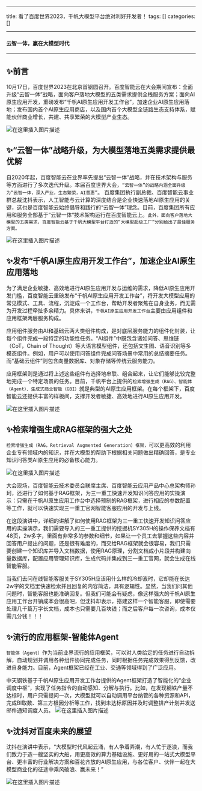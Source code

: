 
--- 
title:  看了百度世界2023，千帆大模型平台绝对利好开发者！ 
tags: []
categories: [] 

---


#### 云智一体，赢在大模型时代
- - - - - - 


## ✨前言

10月17日，百度世界2023在北京首钢园召开。百度智能云在大会期间宣布：全面升级“云智一体”战略，面向客户落地大模型的五类需求提供全栈服务方案；面向AI原生应用开发，重磅发布“千帆AI原生应用开发工作台”，加速企业AI原生应用落地；发布国内首个AI原生应用商店，以及国内首个大模型全链路生态支持体系，赋能伙伴商业增长，共建、共享繁荣的大模型产业生态。

<img src="https://img-blog.csdnimg.cn/062c67eaf8d94338948d6a8774174f15.jpeg#pic_center" alt="在这里插入图片描述">

## ✨“云智一体”战略升级，为大模型落地五类需求提供最优解

自2020年起，百度智能云在业界率先提出“云智一体”战略，并在技术架构与服务等方面进行了多次迭代升级。本届百度世界大会，`“云智一体”的战略内涵全面升级为“云智一体，深入产业，生态繁荣，AI普惠”`。 百度集团执行副总裁、百度智能云事业群总裁沈抖表示，人工智能与云计算的深度结合是企业快速落地AI原生应用的关键，这也是百度智能云始终倡导和践行的“云智一体”理念。目前，百度集团所有应用和服务全部基于”云智一体“技术架构运行在百度智能云上。`此外，面向客户落地大模型的五类需求，百度智能云基于千帆大模型平台打造的“大模型超级工厂”分别给出了最佳服务方案。`

<img src="https://img-blog.csdnimg.cn/e022bfc4c4e947b38061c10574f3a9fa.jpeg#pic_center" alt="在这里插入图片描述">

## ✨发布“千帆AI原生应用开发工作台”，加速企业AI原生应用落地

为了满足企业敏捷、高效地进行AI原生应用开发与运维的需求，降低AI原生应用开发门槛，百度智能云重磅发布“千帆AI原生应用开发工作台”，将开发大模型应用的常见模式、工具、流程，沉淀成一个工作台，帮助开发者聚焦在自身业务，而无需为开发过程牵扯多余精力。具体来讲，`千帆AI原生应用开发工作台`主要由应用组件和应用框架两层服务构成。

应用组件服务由AI和基础云两大类组件构成，是对底层服务能力的组件化封装，让每个组件完成一段特定的功能性任务。“AI组件”中既包含诸如问答、思维链（CoT，Chain of Thought）等大语言模型组件，还包括文生图、语音识别等多模态组件。例如，用户可以使用问答组件完成问答场景中常用的总结摘要任务。而“基础云组件”则包含向量数据库、对象存储等传统云服务能力。

应用框架则是通过将上述这些组件有选择地串联、组合起来，让它们能够比较完整地完成一个特定场景的任务。目前，千帆平台上提供的`检索增强生成（RAG）、智能体（Agent）、生成式商业智能（GBI）`就是典型的AI原生应用框架。在每个框架下，百度智能云还提供丰富的样板间，支撑开发者敏捷、高效地进行AI原生应用开发。

<img src="https://img-blog.csdnimg.cn/cb5278e1d42341d0b4a1c974f30f6179.jpeg#pic_center" alt="在这里插入图片描述">

## ✨检索增强生成RAG框架的强大之处

`检索增强生成（RAG，Retrieval Augmented Generation）框架，`可以更高效的利用企业专有领域内的知识，并在大模型的帮助下根据相关问题做出精确回答，是专业知识问答类AI原生应用的必备核心能力。

<img src="https://img-blog.csdnimg.cn/d920cf6ecd4749e4ad97987512961989.jpeg#pic_center" alt="在这里插入图片描述">

大会现场，百度智能云技术委员会联席主席、百度智能云应用产品中心总架构师孙珂，还进行了如何基于RAG框架，为三一重工快速开发知识问答应用的实操演示：只需在千帆AI原生应用工作台中选择预制的RAG框架，进行相应的参数配置等工作，就可以快速实现三一重工官网智能客服应用的开发与上线。







在这段演讲中，详细的讲解了如何使用RAG框架为三一重工快速开发知识问答应用的实操演示，我们需要导入的三一重工提供的挖掘机SY305H的操作保养文档有48页，2w多字，里面有非常多的参数和细节，如果让一个员工去掌握这些内容并回答用户提出的问题，还是很有难度的，而交给RAG框架就会很容易，我们只需要创建一个知识库并导入文档数据，使用RAG原理，分割文档成小片段并构建向量数据库，配置应用管理知识库，生成代码并集成到三一重工官网，就会生成在线智能客服。

当我们去问在线智能客服关于SY305H应该用什么样的冷却液时，它却能在长达2w字的文档里快速检索并且回复的内容简洁，具有逻辑性。显然，当我们问其他问题时，智能客服也能准确回复。但我们可能会有疑虑，像这样强大的千帆AI原生应用工作台开销成本会很高吧，但沈抖却表示，搭建这样一个智能客服，即使需要处理几千篇万字长文档，成本也只需要几百块钱；而之后客户每一次咨询，成本仅需几分钱！！！

## ✨流行的应用框架-智能体Agent

`智能体（Agent）`作为当前业界流行的应用框架，可以对人类给定的任务进行自动拆解，自动规划并调用各种组件协同完成任务，同时根据任务完成效果得到反馈，改进自身能力。目前，Agent框架已经在工业、交通等领域得到了广泛应用。

中天钢铁基于千帆AI原生应用开发工作台提供的Agent框架打造了智能化的“企业调度中枢”，实现了任务指令的自动感知、分解与执行。比如，在发现钢铁产量不达标时，用户只需提问一次，大模型就可以自动调用平台纳管的各种资源和API，完成BI取数、第三方根因分析等工作，找到未达标原因并及时调整排产计划并发送邮件通知调度人员。 <img src="https://img-blog.csdnimg.cn/01221aa89b9e494986a09b3a30cec055.jpeg#pic_center" alt="在这里插入图片描述">

## ✨沈抖对百度未来的展望

沈抖在演讲中表示，“大模型时代风起云涌，有人争着弄潮，有人忙于逐浪，而我们致力于造一艘坚实的大船，用更高效的算力基础设施、更好用的一站式大模型平台、更丰富的行业解决方案和百花齐放的AI原生应用，与各位客户、伙伴一起在大模型商业化的征途中乘风破浪、赢未来！”

<img src="https://img-blog.csdnimg.cn/45fd0e436a78469f90b893de6564279d.jpeg#pic_center" alt="在这里插入图片描述">
